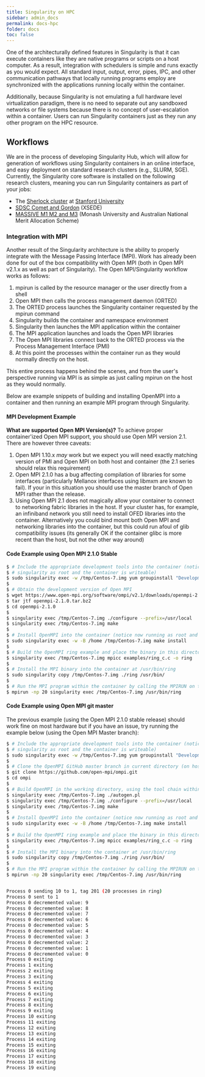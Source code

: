 ```yaml
---
title: Singularity on HPC
sidebar: admin_docs
permalink: docs-hpc
folder: docs
toc: false
---
```


One of the architecturally defined features in Singularity is that it can execute containers like they are native programs or scripts on a host computer. As a result, integration with schedulers is simple and runs exactly as you would expect. All standard input, output, error, pipes, IPC, and other communication pathways that locally running programs employ are synchronized with the applications running locally within the container.

Additionally, because Singularity is not emulating a full hardware level virtualization paradigm, there is no need to separate out any sandboxed networks or file systems because there is no concept of user-escalation within a container. Users can run Singularity containers just as they run any other program on the HPC resource.

## Workflows
We are in the process of developing Singularity Hub, which will allow for generation of workflows using Singularity containers in an online interface, and easy deployment on standard research clusters (e.g., SLURM, SGE). Currently, the Singularity core software is installed on the following research clusters, meaning you can run Singularity containers as part of your jobs:

- The <a href="http://sherlock.stanford.edu" target="_blank" class="no-after">Sherlock cluster</a> at <a href="https://srcc.stanford.edu/" class="no-after" target="_blank">Stanford University</a>
- <a href="https://www.xsede.org/news/-/news/item/7624" target="_blank" class="no-after">SDSC Comet and Gordon</a> (XSEDE)
- <a href="http://docs.massive.org.au/index.html" target="_blank" class="no-after">MASSIVE M1 M2 and M3</a> (Monash University and Australian National Merit Allocation Scheme)

### Integration with MPI
Another result of the Singularity architecture is the ability to properly integrate with the Message Passing Interface (MPI). Work has already been done for out of the box compatibility with Open MPI (both in Open MPI v2.1.x as well as part of Singularity). The Open MPI/Singularity workflow works as follows:

 1. mpirun is called by the resource manager or the user directly from a shell
 2. Open MPI then calls the process management daemon (ORTED)
 3. The ORTED process launches the Singularity container requested by the mpirun command
 4. Singularity builds the container and namespace environment
 5. Singularity then launches the MPI application within the container
 6. The MPI application launches and loads the Open MPI libraries
 7. The Open MPI libraries connect back to the ORTED process via the Process Management Interface (PMI)
 8. At this point the processes within the container run as they would normally directly on the host.

This entire process happens behind the scenes, and from the user's perspective running via MPI is as simple as just calling mpirun on the host as they would normally.

Below are example snippets of building and installing OpenMPI into a container and then running an example MPI program through Singularity.


#### MPI Development Example

**What are supported Open MPI Version(s)?**
To achieve proper container'ized Open MPI support, you should use Open MPI version 2.1. There are however three caveats:
  1. Open MPI 1.10.x *may* work but we expect you will need exactly matching version of PMI and Open MPI on both host and container (the 2.1 series should relax this requirement)
  2. Open MPI 2.1.0 has a bug affecting compilation of libraries for some interfaces (particularly Mellanox interfaces using libmxm are known to fail). If your in this situation you should use
     the master branch of Open MPI rather than the release.
  3. Using Open MPI 2.1 does not magically allow your container to connect to networking fabric libraries in the host. If your cluster has, for example, an infiniband network you still need to install OFED libraries into the container. Alternatively you could bind mount both Open MPI and networking libraries into the container, but this could run afoul of glib compatibility issues (its generally OK if the container glibc is more recent than the host, but not the other way around)

#### Code Example using Open MPI 2.1.0 Stable

```bash
$ # Include the appropriate development tools into the container (notice we are calling
$ # singularity as root and the container is writeable)
$ sudo singularity exec -w /tmp/Centos-7.img yum groupinstall "Development Tools"
$
$ # Obtain the development version of Open MPI
$ wget https://www.open-mpi.org/software/ompi/v2.1/downloads/openmpi-2.1.0.tar.bz2
$ tar jtf openmpi-2.1.0.tar.bz2
$ cd openmpi-2.1.0
$
$ singularity exec /tmp/Centos-7.img ./configure --prefix=/usr/local
$ singularity exec /tmp/Centos-7.img make
$
$ # Install OpenMPI into the container (notice now running as root and container is writeable)
$ sudo singularity exec -w -B /home /tmp/Centos-7.img make install
$
$ # Build the OpenMPI ring example and place the binary in this directory
$ singularity exec /tmp/Centos-7.img mpicc examples/ring_c.c -o ring
$
$ # Install the MPI binary into the container at /usr/bin/ring
$ sudo singularity copy /tmp/Centos-7.img ./ring /usr/bin/
$
$ # Run the MPI program within the container by calling the MPIRUN on the host
$ mpirun -np 20 singularity exec /tmp/Centos-7.img /usr/bin/ring

```

#### Code Example using Open MPI git master

The previous example (using the Open MPI 2.1.0 stable release) should work fine on most hardware but if you have an issue, try running the example below (using the Open MPI Master branch):

```bash
$ # Include the appropriate development tools into the container (notice we are calling
$ # singularity as root and the container is writeable)
$ sudo singularity exec -w /tmp/Centos-7.img yum groupinstall "Development Tools"
$
$ # Clone the OpenMPI GitHub master branch in current directory (on host)
$ git clone https://github.com/open-mpi/ompi.git
$ cd ompi
$
$ # Build OpenMPI in the working directory, using the tool chain within the container
$ singularity exec /tmp/Centos-7.img ./autogen.pl
$ singularity exec /tmp/Centos-7.img ./configure --prefix=/usr/local
$ singularity exec /tmp/Centos-7.img make
$
$ # Install OpenMPI into the container (notice now running as root and container is writeable)
$ sudo singularity exec -w -B /home /tmp/Centos-7.img make install
$
$ # Build the OpenMPI ring example and place the binary in this directory
$ singularity exec /tmp/Centos-7.img mpicc examples/ring_c.c -o ring
$
$ # Install the MPI binary into the container at /usr/bin/ring
$ sudo singularity copy /tmp/Centos-7.img ./ring /usr/bin/
$
$ # Run the MPI program within the container by calling the MPIRUN on the host
$ mpirun -np 20 singularity exec /tmp/Centos-7.img /usr/bin/ring


Process 0 sending 10 to 1, tag 201 (20 processes in ring)
Process 0 sent to 1
Process 0 decremented value: 9
Process 0 decremented value: 8
Process 0 decremented value: 7
Process 0 decremented value: 6
Process 0 decremented value: 5
Process 0 decremented value: 4
Process 0 decremented value: 3
Process 0 decremented value: 2
Process 0 decremented value: 1
Process 0 decremented value: 0
Process 0 exiting
Process 1 exiting
Process 2 exiting
Process 3 exiting
Process 4 exiting
Process 5 exiting
Process 6 exiting
Process 7 exiting
Process 8 exiting
Process 9 exiting
Process 10 exiting
Process 11 exiting
Process 12 exiting
Process 13 exiting
Process 14 exiting
Process 15 exiting
Process 16 exiting
Process 17 exiting
Process 18 exiting
Process 19 exiting
```
